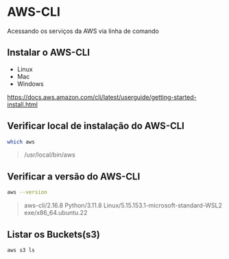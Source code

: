 # AWS-CLI

Acessando os serviços da AWS via linha de comando

## Instalar o AWS-CLI

- Linux
- Mac
- Windows

https://docs.aws.amazon.com/cli/latest/userguide/getting-started-install.html


## Verificar local de instalação do AWS-CLI

```bash
which aws
```
> /usr/local/bin/aws

## Verificar a versão do AWS-CLI

```bash
aws --version    
```

> aws-cli/2.16.8 Python/3.11.8 Linux/5.15.153.1-microsoft-standard-WSL2 exe/x86_64.ubuntu.22


## Listar os Buckets(s3)

```bash
aws s3 ls    
```
